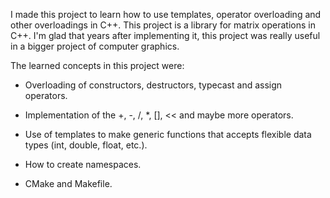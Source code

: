 I made this project to learn how to use templates, operator overloading and other overloadings in C++. This project is a library for matrix operations in C++. I'm glad that years after implementing it, this project was really useful in a bigger project of computer graphics.

The learned concepts in this project were:

* Overloading of constructors, destructors, typecast and assign operators.

* Implementation of the +, -, /, \*, [], << and maybe more operators.

* Use of templates to make generic functions that accepts flexible data types (int, double, float, etc.).

* How to create namespaces.

* CMake and Makefile.
